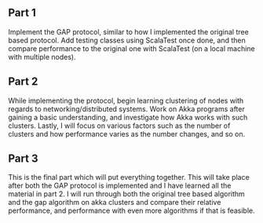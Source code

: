 Part 1
------

Implement the GAP protocol, similar to how I implemented the original tree based protocol. Add testing classes using ScalaTest once done, and then compare performance to the original one with ScalaTest (on a local machine with multiple nodes).

Part 2
------

While implementing the protocol, begin learning clustering of nodes with regards to networking/distributed systems. Work on Akka programs after gaining a basic understanding, and investigate how Akka works with such clusters. Lastly, I will focus on various factors such as the number of clusters and how performance varies as the number changes, and so on.

Part 3
------

This is the final part which will put everything together. This will take place after both the GAP protocol is implemented and I have learned all the material in part 2. I will run through both the original tree based algorithm and the gap algorithm on akka clusters and compare their relative performance, and performance with even more algorithms if that is feasible.
